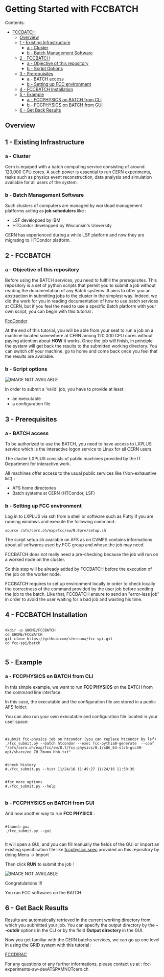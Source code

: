 # Getting Started with FCCBATCH


Contents:

  * [FCCBATCH](#fccbatch)
    * [Overview](#overview)
    * [1 - Existing Infrastructure](#1---existing-infrastructure)
      * [a - Cluster](#a---cluster)
      * [b - Batch Management Software](#b---batch-management-software)
    * [2 - FCCBATCH](#2---fccbatch)
      * [a - Objective of this repository](#a---objective-of-this-repository)
      * [b - Script Options](#b---script-options)
    * [3 - Prerequisites](#3---prerequisites)
      * [a - BATCH access](#a---batch-access)
      * [b - Setting up FCC environment](#b---setting-up-fcc-environment)
    * [4 - FCCBATCH Installation](#4---fccbatch-installation)
    * [5 - Example](#5---example)
      * [a - FCCPHYSICS on BATCH from CLI](#a---fccphysics-on-batch-from-cli)
      * [b - FCCPHYSICS on BATCH from GUI](#b---fccphysics-on-batch-from-gui)
    * [6 - Get Back Results](#6---get-back-results)
  



## Overview


## 1 - Existing Infrastructure


### a - Cluster

	
Cern is equiped with a batch computing service consisting of around 120,000 CPU cores. 
A such power is essential to run CERN experiments, tasks such as physics event reconstruction, data analysis and simulation available for all users of the system.

### b - Batch Management Software

Such clusters of computers are managed by workload management platforms acting as **job schedulers** like :

- LSF developped by IBM
- HTCondor developped by Wisconsin's University

CERN has experienced during a while LSF platform and now they are migrating to HTCondor platform.


## 2 - FCCBATCH


### a - Objective of this repository


Before using the BATCH services, you need to fullfill the prerequisites. This repository is a set of python scripts that permit you to submit a job without reading the documentation of any Batch systems.
It aims to offer you an abstraction in submitting jobs to the cluster in the simplest way.
Indeed, we did the work for you in reading documentation of how to use batch services at CERN, but if you feel the need to use a specific Batch platform with your own script, you can begin with this tutorial :

[FccCondor](https://github.com/sfernana/fcc-tutorials/blob/master/FccCondor.md)


At the end of this tutorial, you will be able from your seat to run a job on a machine located somewhere at CERN among 120,000 CPU cores without paying attention about **HOW** it works.
Once the job will finish, in principle the system will get back the results to the submitted working directory. You can switch off your machine, go to home and come back once you feel that the results are available.



### b - Script options


![IMAGE NOT AVAILABLE](/tutorial_images/help.png "options")


In order to submit a 'valid' job, you have to provide at least :

-	an executable
-	a configuration file

## 3 - Prerequisites


### a - BATCH access



To be authorized to use the BATCH, you need to have access to LXPLUS service which is the interactive logon service to Linux for all CERN users. 

The cluster LXPLUS consists of public machines provided by the IT Department for interactive work.

All machines offer access to the usual public services like (Non-exhaustive list) :

-	AFS home directories
-	Batch systems at CERN (HTCondor, LSF)



### b - Setting up FCC environment



Log in to LXPLUS via ssh from a shell or software such as Putty if you are running windows and execute the following command :

	source /afs/cern.ch/exp/fcc/sw/0.8pre/setup.sh

The script setup.sh available on AFS as on CVMFS contains informations about all softwares used by FCC group and whose the job may need.

FCCBATCH does not really need a pre-checking because the job will run on a worked node on the cluster.

So this step will be already added by FCCBATCH before the execution of the job on the worker node.

FCCBATCH requires to set up environment locally in order to check locally the correctness of the command provided by the user job before sending the job to the batch.
Like that, FCCBATCH ensure to send an "error-less job" in order to avoid the user waiting for a bad job and wasting his time. 


## 4 - FCCBATCH Installation



```

mkdir -p $HOME/FCCBATCH
cd $HOME/FCCBATCH
git clone https://github.com/sfernana/fcc-spi.git
cd fcc-spi/batch


```

## 5 - Example




### a - FCCPHYSICS on BATCH from CLI


In this simple example, we want to run **FCC PHYSICS** on the BATCH from the command line interface.

In this case, the executable and the configuration file are stored in a public AFS folder.

You can also run your own executable and configuration file located in your user space.


```


#submit fcc-physics job on htcondor (you can replace htcondor by lsf)
./fcc_submit.py --batch htcondor --exec fcc-pythia8-generate  --conf "/afs/cern.ch/exp/fcc/sw/0.7/fcc-physics/0.1/x86_64-slc6-gcc49-opt/share/ee_ZH_Zmumu_Hbb.txt"


#check history
#./fcc_submit.py --hist 11/24/16 11:49:27 11/24/16 11:50:30


#for more options
#./fcc_submit.py --help 


```


### b - FCCPHYSICS on BATCH from GUI

And now another way to run **FCC PHYSICS** :


```

#launch gui
./fcc_submit.py --gui


```

It will open a GUI, and you can fill manually the fields of the GUI or import an existing specification file like [fccphysics.spec](https://github.com/sfernana/fcc-spi/blob/master/batch/fccphysics.spec) 
provided on this repository by doing Menu -> Import

Then click **RUN** to submit the job !


![IMAGE NOT AVAILABLE](/tutorial_images/fcc_gui_fccphysics.png "fccphysics")

Congratulations !!!

You ran FCC softwares on the BATCH.


## 6 - Get Back Results

Results are automatically retrieved in the current working directory from which you submitted your job. 
You can specify the output directory by the **--outdir** options in the CLI or by the field **Output directory** in the GUI.


Now you get familiar with the CERN batchs services, we can go up one level in using the GRID system with this tutorial :

[FCCDIRAC](https://github.com/sfernana/FCCDIRAC)



For any questions or any further informations, please contact us at : fcc-experiments-sw-devATSPAMNOTcern.ch






